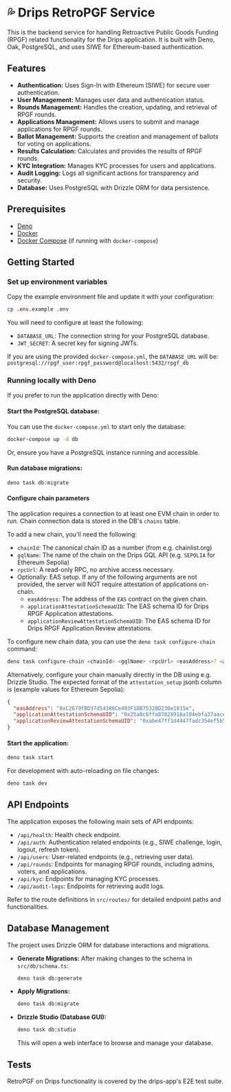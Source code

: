 # 💦 Drips RetroPGF Service

This is the backend service for handling Retroactive Public Goods Funding (RPGF) related functionality for the Drips application. It is built with Deno, Oak, PostgreSQL, and uses SIWE for Ethereum-based authentication.

## Features

*   **Authentication:** Uses Sign-In with Ethereum (SIWE) for secure user authentication.
*   **User Management:** Manages user data and authentication status.
*   **Rounds Management:** Handles the creation, updating, and retrieval of RPGF rounds.
*   **Applications Management:** Allows users to submit and manage applications for RPGF rounds.
*   **Ballot Management:** Supports the creation and management of ballots for voting on applications.
*   **Results Calculation:** Calculates and provides the results of RPGF rounds.
*   **KYC Integration:** Manages KYC processes for users and applications.
*   **Audit Logging:** Logs all significant actions for transparency and security.
*   **Database:** Uses PostgreSQL with Drizzle ORM for data persistence.

## Prerequisites

*   [Deno](https://deno.land/)
*   [Docker](https://www.docker.com/)
*   [Docker Compose](https://docs.docker.com/compose/) (if running with `docker-compose`)

## Getting Started

### Set up environment variables

Copy the example environment file and update it with your configuration:

```bash
cp .env.example .env
```

You will need to configure at least the following:

*   `DATABASE_URL`: The connection string for your PostgreSQL database.
*   `JWT_SECRET`: A secret key for signing JWTs.

If you are using the provided `docker-compose.yml`, the `DATABASE_URL` will be:
`postgresql://rpgf_user:rpgf_password@localhost:5432/rpgf_db`

### Running locally with Deno

If you prefer to run the application directly with Deno:

#### Start the PostgreSQL database:

You can use the `docker-compose.yml` to start only the database:
```bash
docker-compose up -d db
```
Or, ensure you have a PostgreSQL instance running and accessible.

#### Run database migrations:

```bash
deno task db:migrate
```

#### Configure chain parameters

The application requires a connection to at least one EVM chain in order to run.
Chain connection data is stored in the DB's `chains` table.

To add a new chain, you'll need the following:

- `chainId`: The canonical chain ID as a number (from e.g. chainlist.org)
- `gqlName`: The name of the chain on the Drips GQL API (e.g. `SEPOLIA` for Ethereum Sepolia)
- `rpcUrl`: A read-only RPC, no archive access necessary.
- Optionally: EAS setup. If any of the following arguments are not provided, the server will NOT require attestation of applications on-chain.
    - `easAddress`: The address of the `EAS` contract on the given chain.
    - `applicationAttestationSchemaUID`: The EAS schema ID for Drips RPGF Application attestations.
    - `applicationReviewAttestationSchemaUID`: The EAS schema ID for Drips RPGF Application Review attestations.

To configure new chain data, you can use the `deno task configure-chain` command:

```bash
deno task configure-chain <chainId> <gqlName> <rpcUrl> <easAddress>? <applicationAttestationSchemaUID>? <applicationReviewAttestationSchemaUID>?
```

Alternatively, configure your chain manually directly in the DB using e.g. Drizzle Studio. The expected format of the `attestation_setup` jsonb column is (example values for Ethereum Sepolia):

```json
{
  "easAddress": "0xC2679fBD37d54388Ce493F1DB75320D236e1815e",
  "applicationAttestationSchemaUID": "0x25a8c6ffa87828916a104ebfa37aaced5c52122d6879d1edac2f883cbbb721bd",
  "applicationReviewAttestationSchemaUID": "0xabe47ff1d4447fadc354ef5b53f009274d619af17b518b7fbfdd7fb4f1705c74"
}
```

#### Start the application:

```bash
deno task start
```
For development with auto-reloading on file changes:
```bash
deno task dev
```

## API Endpoints

The application exposes the following main sets of API endpoints:

*   `/api/health`: Health check endpoint.
*   `/api/auth`: Authentication related endpoints (e.g., SIWE challenge, login, logout, refresh token).
*   `/api/users`: User-related endpoints (e.g., retrieving user data).
*   `/api/rounds`: Endpoints for managing RPGF rounds, including admins, voters, and applications.
*   `/api/kyc`: Endpoints for managing KYC processes.
*   `/api/audit-logs`: Endpoints for retrieving audit logs.

Refer to the route definitions in `src/routes/` for detailed endpoint paths and functionalities.

## Database Management

The project uses Drizzle ORM for database interactions and migrations.

*   **Generate Migrations:** After making changes to the schema in `src/db/schema.ts`:
    ```bash
    deno task db:generate
    ```
*   **Apply Migrations:**
    ```bash
    deno task db:migrate
    ```
*   **Drizzle Studio (Database GUI):**
    ```bash
    deno task db:studio
    ```
    This will open a web interface to browse and manage your database.

## Tests

RetroPGF on Drips functionality is covered by the drips-app's E2E test suite.
